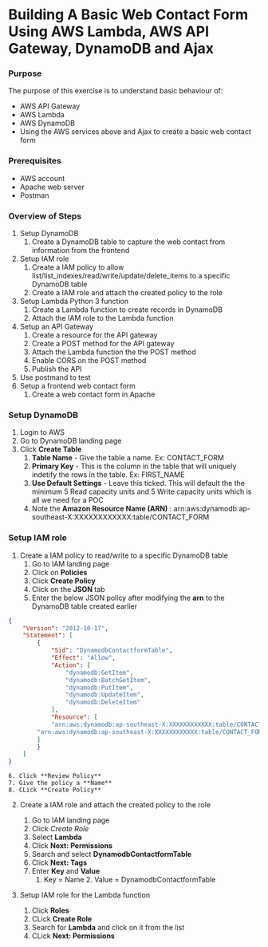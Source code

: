 # Building A Basic Web Contact Form Using AWS Lambda, AWS API Gateway, DynamoDB and Ajax

### Purpose

The purpose of this exercise is to understand basic behaviour of:
- AWS API Gateway
- AWS Lambda
- AWS DynamoDB
- Using the AWS services above and Ajax to create a basic web contact form

### Prerequisites

- AWS account
- Apache web server
- Postman

### Overview of Steps
1. Setup DynamoDB
    1. Create a DynamoDB table to capture the web contact from information from the frontend
2. Setup IAM role
    1. Create a IAM policy to allow list/list_indexes/read/write/update/delete_items to a specific DynamoDB table
    2. Create a IAM role and attach the created policy to the role 
3. Setup Lambda Python 3 function
    1. Create a Lambda function to create records in DynamoDB
    2. Attach the IAM role to the Lambda function
3. Setup an API Gateway
    1. Create a resource for the API gateway
    2. Create a POST method for the API gateway
    3. Attach the Lambda function the the POST method
    4. Enable CORS on the POST method
    5. Publish the API
4. Use postmand to test
5. Setup a frontend web contact form
    1. Create a web contact form in Apache

### Setup DynamoDB
1. Login to AWS
2. Go to DynamoDB landing page
3. Click **Create Table**
    1. **Table Name** - Give the table a name. Ex: CONTACT_FORM
    2. **Primary Key** - This is the column in the table that will uniquely indetify the rows in the table. Ex: FIRST_NAME
    3. **Use Default Settings** - Leave this ticked. This will default the the minimum 5 Read capacity units and 5 Write capacity units which is all we need for a POC
    4. Note the **Amazon Resource Name (ARN)** : arn:aws:dynamodb:ap-southeast-X:XXXXXXXXXXXX:table/CONTACT_FORM

### Setup IAM role
1. Create a IAM policy to read/write to a specific DynamoDB table
    1. Go to IAM landing page
    2. Click on **Policies**
    3. Click **Create Policy**
    4. Click on the **JSON** tab
    5. Enter the below JSON policy after modifying the **arn** to the DynamoDB table created earlier
```json
{
    "Version": "2012-10-17",
    "Statement": [
        {
            "Sid": "DynamodbContactformTable",
            "Effect": "Allow",
            "Action": [
                "dynamodb:GetItem",
                "dynamodb:BatchGetItem",
                "dynamodb:PutItem",
                "dynamodb:UpdateItem",
                "dynamodb:DeleteItem"
            ],
            "Resource": [
            "arn:aws:dynamodb:ap-southeast-X:XXXXXXXXXXXX:table/CONTACT_FORM",
	    "arn:aws:dynamodb:ap-southeast-X:XXXXXXXXXXXX:table/CONTACT_FORM/index/*"
	    ]
        }
    ]
}
```
    6. Click **Review Policy**
    7. Give the policy a **Name**
    8. CLick **Create Policy**
    
2. Create a IAM role and attach the created policy to the role
    1. Go to IAM landing page
    2. Click *Create Role*
    3. Select **Lambda**
    4. Click **Next: Permissions**
    5. Search and select **DynamodbContactformTable**
    6. Click **Next: Tags**
    7. Enter **Key** and **Value**
        1. Key = Name 2. Value = DynamodbContactformTable 

1. Setup IAM role for the Lambda function
    1. Click **Roles**
    2. CLick **Create Role**
    3. Search for **Lambda** and click on it from the list
    4. CLick **Next: Permissions**

